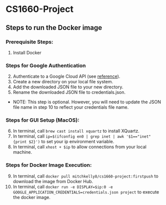 # CS1660-Project

## Steps to run the Docker image

### Prerequisite Steps:
1. Install Docker

### Steps for Google Authentication 
2. Authenticate to a Google Cloud API (see [reference](https://cloud.google.com/docs/authentication/getting-started#auth-cloud-implicit-java)).
3. Create a new directory on your local file system. 
4. Add the downloaded JSON file to your new directory. 
5. Rename the downloaded JSON file to credentials.json.
  - NOTE: This step is optional. However, you will need to update the JSON file name in step 10 to reflect your credentials file name. 

### Steps for GUI Setup (MacOS):
6. In terminal, call `brew cast install xquartz` to install XQuartz.
7. In terminal, call `ip=$(ifconfig en0 | grep inet | awk '$1=="inet" {print $2}')` to set your ip environment variable.
8. In terminal, call `xhost + $ip` to allow connections from your local machine.

### Steps for Docker Image Execution: 
9. In terminal, call `docker pull mitchkelly8/cs1660-project:firstpush` to download the image from Docker Hub. 
10. In terminal, call `docker run -e DISPLAY=$ip:0 -e GOOGLE_APPLICATION_CREDENTIALS=credentials.json project` to execute the docker image. 
